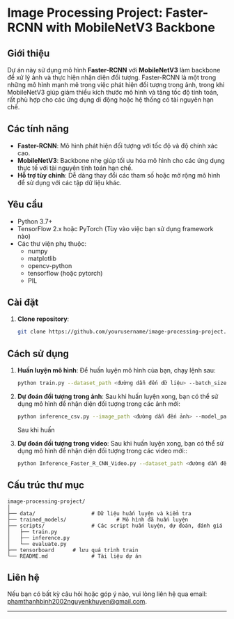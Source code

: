 # Image Processing Project: Faster-RCNN with MobileNetV3 Backbone

## Giới thiệu

Dự án này sử dụng mô hình **Faster-RCNN** với **MobileNetV3** làm backbone để xử lý ảnh và thực hiện nhận diện đối tượng. Faster-RCNN là một trong những mô hình mạnh mẽ trong việc phát hiện đối tượng trong ảnh, trong khi MobileNetV3 giúp giảm thiểu kích thước mô hình và tăng tốc độ tính toán, rất phù hợp cho các ứng dụng di động hoặc hệ thống có tài nguyên hạn chế.

## Các tính năng

- **Faster-RCNN**: Mô hình phát hiện đối tượng với tốc độ và độ chính xác cao.
- **MobileNetV3**: Backbone nhẹ giúp tối ưu hóa mô hình cho các ứng dụng thực tế với tài nguyên tính toán hạn chế.
- **Hỗ trợ tùy chỉnh**: Dễ dàng thay đổi các tham số hoặc mở rộng mô hình để sử dụng với các tập dữ liệu khác.

## Yêu cầu

- Python 3.7+
- TensorFlow 2.x hoặc PyTorch (Tùy vào việc bạn sử dụng framework nào)
- Các thư viện phụ thuộc:
  - numpy
  - matplotlib
  - opencv-python
  - tensorflow (hoặc pytorch)
  - PIL

## Cài đặt

1. **Clone repository**:
    ```bash
    git clone https://github.com/yourusername/image-processing-project.git
    
    ```

## Cách sử dụng

1. **Huấn luyện mô hình**: 
   Để huấn luyện mô hình của bạn, chạy lệnh sau:
    ```bash
    python train.py --dataset_path <đường dẫn đến dữ liệu> --batch_size 16 --epochs 20
    ```

2. **Dự đoán đối tượng trong ảnh**:
   Sau khi huấn luyện xong, bạn có thể sử dụng mô hình để nhận diện đối tượng trong các ảnh mới:
    ```bash
    python inference_csv.py --image_path <đường dẫn đến ảnh> --model_path <đường dẫn đến mô hình đã huấn luyện>
    ```
    Sau khi huấn 

3. **Dự đoán đối tượng trong video**: 
   Sau khi huấn luyện xong, bạn có thể sử dụng mô hình để nhận diện đối tượng trong các video mới::
    ```bash
    python Inference_Faster_R_CNN_Video.py --dataset_path <đường dẫn đến dữ liệu kiểm tra> --checkpoint_path <đường dẫn đến mô hình đã huấn luyện>
    ```

## Cấu trúc thư mục

```
image-processing-project/
│
├── data/                  # Dữ liệu huấn luyện và kiểm tra
├── trained_models/                # Mô hình đã huấn luyện
├── scripts/               # Các script huấn luyện, dự đoán, đánh giá
│   ├── train.py
│   ├── inference.py
│   └── evaluate.py
├── tensorboard      # lưu quá trình train
└── README.md              # Tài liệu dự án
```

## Liên hệ

Nếu bạn có bất kỳ câu hỏi hoặc góp ý nào, vui lòng liên hệ qua email: phamthanhbinh2002nguyenkhuyen@gmail.com.

---

